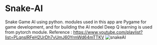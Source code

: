 # Snake-AI
Snake Game AI using python. modules used in this app are Pygame for game development, and for building the AI model Deep Q learning is used from pytorch module. 
Reference : https://www.youtube.com/playlist?list=PLqnslRFeH2UrDh7vUmJ60YrmWd64mTTKV
![snakeAI](https://user-images.githubusercontent.com/62715792/125039881-9d233f00-e0b4-11eb-9726-a1f4f218ad31.jpg)
